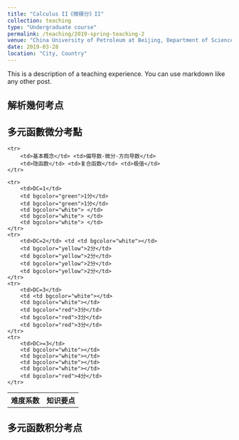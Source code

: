 ```yaml
---
title: "Calculus II《微積分》II"
collection: teaching
type: "Undergraduate course"
permalink: /teaching/2019-spring-teaching-2
venue: "China University of Petroleum at Beijing, Department of Science"
date: 2019-03-28
location: "City, Country"
---
```


This is a description of a teaching experience. You can use markdown like any other post.

解析幾何考点
------

多元函數微分考點
------

<table>
    <tr>
        <th rowspan="2">难度系数</th> <th colspan="5">知识要点</th>
    </tr>
    
    <tr>
        <td>基本概念</td> <td>偏导数-微分-方向导数</td>
        <td>隐函数</td> <td>复合函数</td> <td>极值</td>
    </tr>
    
    <tr>
        <td>DC=1</td>
        <td bgcolor="green">1分</td> 
        <td bgcolor="green">1分</td>
        <td bgcolor="white"> </td>
        <td bgcolor="white"> </td>
        <td bgcolor="white"> </td>
    </tr>
    <tr>
        <td>DC=2</td> <td <td bgcolor="white"></td>
        <td bgcolor="yellow">2分</td>
        <td bgcolor="yellow">2分</td>
        <td bgcolor="yellow">2分</td>
        <td bgcolor="yellow">2分</td>
    </tr>
    <tr>
        <td>DC=3</td>
        <td <td bgcolor="white"></td>
        <td bgcolor="white"></td>
        <td bgcolor="red">3分</td>
        <td bgcolor="red">3分</td>
        <td bgcolor="red">3分</td>
    </tr>
    <tr>
        <td>DC>=3</td>
        <td bgcolor="white"></td>
        <td bgcolor="white"></td>
        <td bgcolor="white"></td>
        <td bgcolor="white"></td>
        <td bgcolor="red">4分</td>
    </tr>
</table>

多元函数积分考点
------
